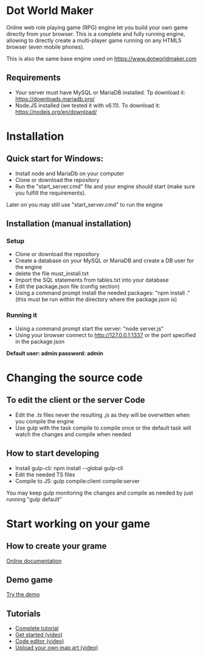 # Dot World Maker
Online web role playing game (RPG) engine let you build your own game directly from your browser. This is a complete and fully running engine, allowing to directly create a multi-player game running on any HTML5 browser (even mobile phones).

This is also the same base engine used on https://www.dotworldmaker.com

## Requirements
* Your server must have MySQL or MariaDB installed. Tp download it: https://downloads.mariadb.org/
* Node.JS installed (we tested it with v6.11). To download it: https://nodejs.org/en/download/

# Installation

## Quick start for Windows:
* Install node and MariaDb on your computer
* Clone or download the repository
* Run the "start_server.cmd" file and your engine should start (make sure you fulfill the requirements).

Later on you may still use "start_server.cmd" to run the engine

## Installation (manual installation)

### Setup
* Clone or download the repository
* Create a database on your MySQL or MariaDB and create a DB user for the engine
* delete the file must_install.txt
* Import the SQL statements from tables.txt into your database
* Edit the package.json file (config section)
* Using a command prompt install the needed packages: "npm install ." (this must be run within the directory where the package.json is)

### Running it
* Using a command prompt start the server: "node server.js"
* Using your browser connect to http://127.0.0.1:1337 or the port specified in the package.json

**Default user: admin password: admin**

# Changing the source code

## To edit the client or the server Code
* Edit the *.ts* files never the resulting *.js* as they will be overwitten when you compile the engine
* Use gulp with the task compile to compile once or the default task will watch the changes and compile when needed

## How to start developing
 * Install gulp-cli: npm install --global gulp-cli
 * Edit the needed TS files
 * Compile to JS: gulp compile:client compile:server

You may keep gulp monitoring the changes and compile as needed by just running "gulp default"

# Start working on your game

## How to create your grame
[Online documentation](https://www.dotworldmaker.com/Help/welcome.html)

## Demo game
[Try the demo](https://www.dotworldmaker.com/play.html?game=Demo&demo=true)

## Tutorials
* [Complete tutorial](https://www.dotworldmaker.com/Help/create_a_simple_game.html)
* [Get started (video)](https://youtu.be/nFm6rc4WsT8)
* [Code editor (video)](https://youtu.be/2sz4LMLjQAs)
* [Upload your own map art (video)](https://youtu.be/MCDd7sRQddQ)
